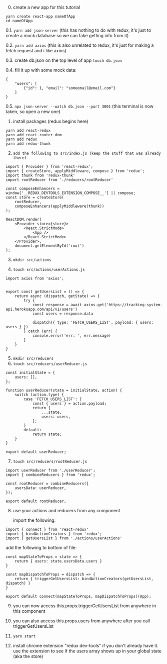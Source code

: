 0. create a new app for this tutorial

```
yarn create react-app nameOfApp
cd nameOfApp
```

0.1. `yarn add json-server` (this has nothing to do with redux, it's just to create a mock database so we can fake getting info from it)

0.2. `yarn add axios` (this is also unrelated to redux, it's just for making a fetch request and i like axios)

0.3. create db.json on the top level of app `touch db.json`

0.4. fill it up with some mock data:

```
{
	"users": [
		{"id": 1, "email": "someemail@email.com"}
	]
}
```

0.5. `npx json-server --watch db.json --port 3001` (this terminal is now taken, so open a new one)

1. install packages (redux begins here)

```
yarn add react-redux
yarn add react-router-dom
yarn add redux
yarn add redux-thunk
```

2. `add the following to src/index.js (keep the stuff that was already there)`

```
import { Provider } from 'react-redux';
import { createStore, applyMiddleware, compose } from 'redux';
import thunk from 'redux-thunk'
import rootReducer from './reducers/rootReducer'

const composeEnhancers = window['__REDUX_DEVTOOLS_EXTENSION_COMPOSE__'] || compose;
const store = createStore(
	rootReducer,
	composeEnhancers(applyMiddleware(thunk))
);

ReactDOM.render(
	<Provider store={store}>
		<React.StrictMode>
			<App />
		</React.StrictMode>
	</Provider>,
	document.getElementById('root')
);
```

3. `mkdir src/actions`

4. `touch src/actions/userActions.js`

```
import axios from 'axios';


export const getUsersList = () => {
	return async (dispatch, getState) => {
		try {
			const response = await axios.get('https://tracking-system-api.herokuapp.com/api/v1/users')
			const users = response.data

			dispatch({ type: 'FETCH_USERS_LIST', payload: { users: users } })
		} catch (err) {
			console.error('err: ', err.message)
		}
	}
}
```

5. `mkdir src/reducers`
6. `touch src/reducers/userReducer.js`

```
const initialState = {
	users: [],
};

function userReducer(state = initialState, action) {
	switch (action.type) {
		case 'FETCH_USERS_LIST': {
			const { users } = action.payload;
			return {
				...state,
				users: users,
			};
		}
		default:
			return state;
	}
}

export default userReducer;
```

7. `touch src/reducers/rootReducer.js`

```
import userReducer from './userReducer';
import { combineReducers } from 'redux';

const rootReducer = combineReducers({
	usersData: userReducer,
});

export default rootReducer;
```

8. use your actions and reducers from any component

    import the following:

```
import { connect } from 'react-redux'
import { bindActionCreators } from 'redux';
import { getUsersList } from './actions/userActions'
```

add the following to bottom of file:

```
const mapStateToProps = state => {
	return { users: state.usersData.users }
}

const mapDispatchToProps = dispatch => {
	return { triggerGetUsersList: bindActionCreators(getUsersList, dispatch) }
}

export default connect(mapStateToProps, mapDispatchToProps)(App);
```

9. you can now access this.props.triggerGetUsersList from anywhere in this component

10. you can also access this.props.users from anywhere after you call triggerGetUsersList

11. `yarn start`

12. install chrome extension "redux dev-tools" if you don't already have it. use the extension to see if the users array shows up in your global state (aka the store)
